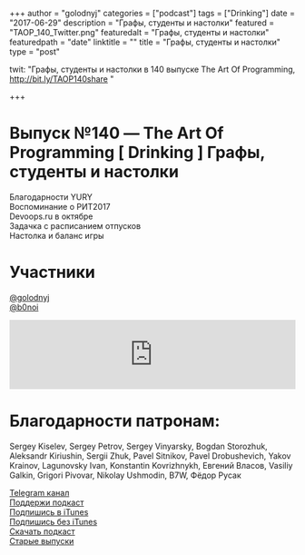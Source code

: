 +++
author = "golodnyj"
categories = ["podcast"]
tags = ["Drinking"]
date = "2017-06-29"
description = "Графы, студенты и настолки"
featured = "TAOP_140_Twitter.png"
featuredalt = "Графы, студенты и настолки"
featuredpath = "date"
linktitle = ""
title = "Графы, студенты и настолки"
type = "post"

twit: "Графы, студенты и настолки в 140 выпуске The Art Of Programming, http://bit.ly/TAOP140share "

+++
# Выпуск №140 — The Art Of Programming [ Drinking ] Графы, студенты и настолки

Благодарности YURY  
Воспоминание о РИТ2017  
Devoops.ru в октябре   
Задачка с расписанием отпусков  
Настолка и баланс игры 

# Участники
[@golodnyj](https://twitter.com/golodnyj/)  
[@b0noi](https://twitter.com/b0noi)  

<iframe title="Выпуск №140 — The Art Of Programming [ Drinking ] Графы, студенты и настолки" src="https://www.podbean.com/media/player/ayf2v-6c6ef2?from=usersite&skin=1&share=1&fonts=Helvetica&auto=0&download=1&version=1" height="122" width="100%" style="border: none;" scrolling="no" data-name="pb-iframe-player"></iframe>

# Благодарности патронам: 
Sergey Kiselev, Sergey Petrov, Sergey Vinyarsky, Bogdan Storozhuk, Aleksandr Kiriushin, Sergii Zhuk, Pavel Sitnikov, Pavel Drobushevich, Yakov Krainov, Lagunovsky Ivan, Konstantin Kovrizhnykh, Евгений Власов, Vasiliy Galkin, Grigori Pivovar, Nikolay Ushmodin, B7W, Фёдор Русак

[Telegram канал](http://bit.ly/taoplive)  
[Поддержи подкаст](http://bit.ly/TAOPpatron)  
[Подпишись в iTunes](http://bit.ly/TAOPiTunes)  
[Подпишись без iTunes](http://bit.ly/TAOPrss)   
[Скачать подкаст](http://bit.ly/TAOP140mp3)  
[Старые выпуски](http://bit.ly/oldtaop)